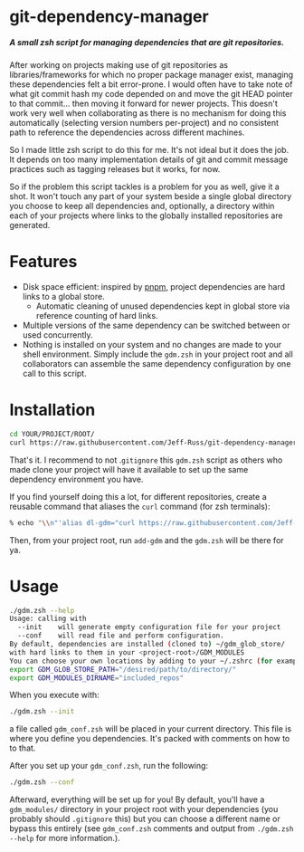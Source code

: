 # git-dependency-manager

##### A small zsh script for managing dependencies that are git repositories.

After working on projects making use of git repositories as libraries/frameworks 
for which no proper package manager exist, managing these dependencies felt a bit 
error-prone. I would often have to take note of what git commit hash my code 
depended on and move the git HEAD pointer to that commit... then moving it forward 
for newer projects. This doesn't work very well when collaborating as there is no 
mechanism for doing this automatically (selecting version numbers per-project) and 
no consistent path to reference the dependencies across different machines.  

So I made little zsh script to do this for me. It's not ideal but it does the job. 
It depends on too many implementation details of git and commit message practices 
such as tagging releases but it works, for now. 

So if the problem this script tackles is a problem for you as well, give it a shot. 
It won't touch any part of your system beside a single global directory you choose 
to keep all dependencies and, optionally, a directory within each of your projects 
where links to the globally installed repositories are generated.  

# Features

* Disk space efficient:  inspired by [pnpm](https://www.npmjs.com/package/pnpm/v/3.7.0-3), project dependencies are hard links to a global store.
  * Automatic cleaning of unused dependencies kept in global store via reference counting of hard links.
* Multiple versions of the same dependency can be switched between or used concurrently.
* Nothing is installed on your system and no changes are made to your shell environment. Simply include the `gdm.zsh` in your project root and all collaborators can assemble the same dependency configuration by one call to this script.


# Installation


```sh
cd YOUR/PROJECT/ROOT/
curl https://raw.githubusercontent.com/Jeff-Russ/git-dependency-manager/main/gdm.zsh > ./gdm.zsh % chmod 755 ./gdm.zsh
```

That's it. I recommend to not .`gitignore` this `gdm.zsh` script as others who made clone 
your project will have it available to set up the same dependency environment you have.   

If you find yourself doing this a lot, for different repositories, create a reusable command 
that aliases the `curl` command (for zsh terminals):  

```zsh
% echo "\\n"'alias dl-gdm="curl https://raw.githubusercontent.com/Jeff-Russ/git-dependency-manager/main/gdm.zsh > ./gdm.zsh % chmod 755 ./gdm.zsh"' >> ~/.zshrc 
```

Then, from your project root, run `add-gdm` and the `gdm.zsh`  will be there for ya.

# Usage

```sh
./gdm.zsh --help
Usage: calling with
  --init    will generate empty configuration file for your project
  --conf    will read file and perform configuration.
By default, dependencies are installed (cloned to) ~/gdm_glob_store/ 
with hard links to them in your <project-root>/GDM_MODULES
You can choose your own locations by adding to your ~/.zshrc (for example):
export GDM_GLOB_STORE_PATH="/desired/path/to/directory/"
export GDM_MODULES_DIRNAME="included_repos"
```

When you execute with:  

```sh
./gdm.zsh --init
```

a file called `gdm_conf.zsh` will be placed in your current directory. This file 
is where you define you dependencies. It's packed with comments on how to to that.  

After you set up your  `gdm_conf.zsh`, run the following:  

```sh
./gdm.zsh --conf
```

Afterward, everything will be set up for you! By default, you'll have a `gdm_modules/` 
directory in your project root with your dependencies (you probably should `.gitignore` this)
but you can choose a different name or bypass this entirely (see `gdm_conf.zsh` comments and
output from `./gdm.zsh --help` for more information.).   

